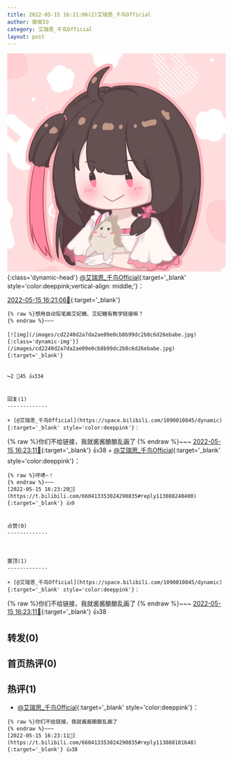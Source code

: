 ```yaml
---
title: 2022-05-15 16:21:06(2)艾瑞思_千鸟Official
author: 御坂IO
category: 艾瑞思_千鸟Official
layout: post
---
```


![img](/images/7e08840c56f251de28bdf766b647bd5fe9a5d50a.jpg){:class='dynamic-head'}
[@艾瑞思_千鸟Official](https://space.bilibili.com/1090010845/dynamic){:target='_blank' style='color:deeppink;vertical-align: middle;'}：

[2022-05-15 16:21:06🔗](https://t.bilibili.com/660413353024290835){:target='_blank'}

~~~
{% raw %}想用自动铅笔画艾妃糖、艾妃糖有教学链接嘛？
{% endraw %}~~~

[![img](/images/cd2240d2a7da2ae09e0cb8b99dc2b8c6d26ebabe.jpg){:class='dynamic-img'}](/images/cd2240d2a7da2ae09e0cb8b99dc2b8c6d26ebabe.jpg){:target='_blank'}


↪️2 💬45 👍334


回复(1)
-------------

+ [@艾瑞思_千鸟Official](https://space.bilibili.com/1090010845/dynamic){:target='_blank' style='color:deeppink'}：
~~~
{% raw %}你们不给链接，我就酱酱酿酿乱画了
{% endraw %}~~~
[2022-05-15 16:23:11🔗](https://t.bilibili.com/660413353024290835#reply113088101648){:target='_blank'} 👍38
    + [@艾瑞思_千鸟Official](https://space.bilibili.com/1090010845/dynamic){:target='_blank' style='color:deeppink'}：
~~~
{% raw %}哼哧~！
{% endraw %}~~~
[2022-05-15 16:23:20🔗](https://t.bilibili.com/660413353024290835#reply113088240400){:target='_blank'} 👍9


点赞(0)
-------------



置顶(1)
-------------

+ [@艾瑞思_千鸟Official](https://space.bilibili.com/1090010845/dynamic){:target='_blank' style='color:deeppink'}：
~~~
{% raw %}你们不给链接，我就酱酱酿酿乱画了
{% endraw %}~~~
[2022-05-15 16:23:11🔗](https://t.bilibili.com/660413353024290835#reply113088101648){:target='_blank'} 👍38


转发(0)
-------------



首页热评(0)
-------------



热评(1)
-------------

+ [@艾瑞思_千鸟Official](https://space.bilibili.com/1090010845/dynamic){:target='_blank' style='color:deeppink'}：
~~~
{% raw %}你们不给链接，我就酱酱酿酿乱画了
{% endraw %}~~~
[2022-05-15 16:23:11🔗](https://t.bilibili.com/660413353024290835#reply113088101648){:target='_blank'} 👍38


